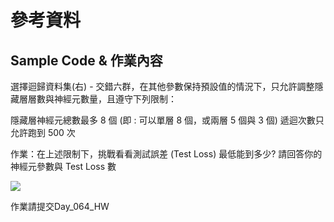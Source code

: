 # 參考資料
## Sample Code & 作業內容
選擇迴歸資料集(右) - 交錯六群，在其他參數保持預設值的情況下，只允許調整隱藏層層數與神經元數量，且遵守下列限制：

隱藏層神經元總數最多 8 個 (即 : 可以單層 8 個，或兩層 5 個與 3 個)
遞迴次數只允許跑到 500 次

作業：在上述限制下，挑戰看看測試誤差 (Test Loss) 最低能到多少? 請回答你的神經元參數與 Test Loss 數

![](https://ai100-fileentity.cupoy.com/3rd/homework/D64/1569472798232/large)

作業請提交Day_064_HW
